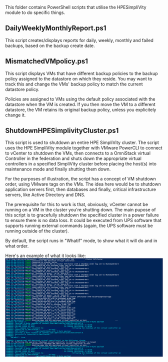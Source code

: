 This folder contains PowerShell scripts that utilise the HPESimpliVity module to do specific things.

## DailyWeeklyMonthlyReport.ps1

This script creates/displays reports for daily, weekly, monthly and failed backups, based on the backup create date.

## MismatchedVMpolicy.ps1

This script displays VMs that have different backup policies to the backup policy assigned to the datastore on which they reside. You may want to track this and change the VMs' backup policy to match the current datastore policy.

Policies are assigned to VMs using the default policy associated with the datastore when the VM is created. If you then move the VM to a different datastore, the VM retains its original backup policy, unless you explicitely change it.  

## ShutdownHPESimplivityCluster.ps1

This script is used to shutdown an entire HPE SimpliVity cluster. The script uses the HPE SimpliVity module together with VMware PowerCLI to connect to vCenter to shutdown the VMs, then connects to a OmniStack virtual Controller in the federation and shuts down the appropriate virtual controllers in a specified SimpliVity cluster before placing the host(s) into maintenance mode and finally shutting them down.

For the purposes of illustration, the script has a concept of VM shutdown order, using VMware tags on the VMs. The idea here would be to shutdown application servers first, then databases and finally, critical infrastructure servers, like Active Directory and DNS.

The prerequisite for this to work is that, obviously, vCenter cannot be running on a VM in the cluster you're shutting down. The main pupose of this script is to gracefully shutdown the specified cluster in a power failure to ensure there is no data loss. It could be executed from UPS software that supports running external commands (again, the UPS software must be running outside of the cluster).

By default, the script runs in "Whatif" mode, to show what it will do and in what order.

Here's an example of what it looks like:
![This is what the script looks like](/Media/Image%20037.png)


